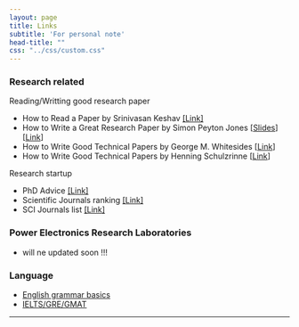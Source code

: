 ```yaml
---
layout: page
title: Links
subtitle: 'For personal note'
head-title: ""
css: "../css/custom.css"
---
```


### Research related
Reading/Writting good research paper
- How to Read a Paper by Srinivasan Keshav [[Link]](http://ccr.sigcomm.org/online/files/p83-keshavA.pdf)
- How to Write a Great Research Paper by Simon Peyton Jones [[Slides](https://www.microsoft.com/en-us/research/wp-content/uploads/2016/07/How-to-write-a-great-research-paper.pdf)] [[Link](https://www.youtube.com/watch?v=VK51E3gHENc)]
- How to Write Good Technical Papers by George M. Whitesides [[Link](https://intra.ece.ucr.edu/~rlake/Whitesides_writing_res_paper.pdf)]
- How to Write Good Technical Papers by Henning Schulzrinne [[Link](http://www.cs.columbia.edu/~hgs/etc/writing-style.html)]


Research startup
- PhD Advice [[Link]](http://www.eecs.harvard.edu/htk/phdadvice/)
- Scientific Journals ranking [[Link]](http://www.scimagojr.com/journalrank.php?category=1705)
- SCI Journals list [[Link]](http://sci-thomsonreuters.org/)

### Power Electronics Research Laboratories 
- will ne updated soon !!! 

### Language
- [English grammar basics](http://www.english-for-students.com/Grammar-2.html)
- [IELTS/GRE/GMAT](https://drive.google.com/drive/folders/0B2jZERjUXCHhZnB5T0tpY2ZyRmc)

----
